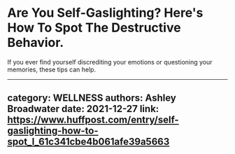 # Are You Self-Gaslighting? Here's How To Spot The Destructive Behavior.

If you ever find yourself discrediting your emotions or questioning your memories, these tips can help.

---
category: WELLNESS
authors: Ashley Broadwater
date: 2021-12-27
link: https://www.huffpost.com/entry/self-gaslighting-how-to-spot_l_61c341cbe4b061afe39a5663
---

